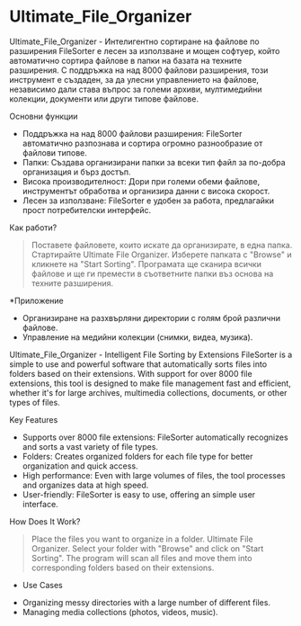# Ultimate_File_Organizer
Ultimate_File_Organizer - Интелигентно сортиране на файлове по разширения
FileSorter е лесен за използване и мощен софтуер, който автоматично сортира файлове в папки на базата на техните разширения. С поддръжка на над 8000 файлови разширения, този инструмент е създаден, за да улесни управлението на файлове, независимо дали става въпрос за големи архиви, мултимедийни колекции, документи или други типове файлове.

Основни функции

* Поддръжка на над 8000 файлови разширения: FileSorter автоматично разпознава и сортира огромно разнообразие от файлови типове.
* Папки: Създава организирани папки за всеки тип файл за по-добра организация и бърз достъп.
* Висока производителност: Дори при големи обеми файлове, инструментът обработва и организира данни с висока скорост.
* Лесен за използване: FileSorter е удобен за работа, предлагайки прост потребителски интерфейс.

Как работи?
> Поставете файловете, които искате да организирате, в една папка.
> Стартирайте Ultimate File Organizer.
> Изберете папката с "Browse" и кликнете на "Start Sorting".
> Програмата ще сканира всички файлове и ще ги премести в съответните папки въз основа на техните разширения.

*Приложение
- Организиране на разхвърляни директории с голям брой различни файлове.
- Управление на медийни колекции (снимки, видеа, музика).


Ultimate_File_Organizer - Intelligent File Sorting by Extensions
FileSorter is a simple to use and powerful software that automatically sorts files into folders based on their extensions. With support for over 8000 file extensions, this tool is designed to make file management fast and efficient, whether it's for large archives, multimedia collections, documents, or other types of files.

Key Features
* Supports over 8000 file extensions: FileSorter automatically recognizes and sorts a vast variety of file types.
* Folders: Creates organized folders for each file type for better organization and quick access.
* High performance: Even with large volumes of files, the tool processes and organizes data at high speed.
* User-friendly: FileSorter is easy to use, offering an simple user interface.

How Does It Work?
> Place the files you want to organize in a folder.
> Ultimate File Organizer.
> Select your folder with "Browse" and click on "Start Sorting". The program will scan all files and move them into corresponding folders based on their extensions.

* Use Cases
- Organizing messy directories with a large number of different files.
- Managing media collections (photos, videos, music).
